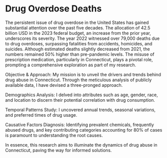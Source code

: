 # Drug Overdose Deaths
 
The persistent issue of drug overdose in the United States has gained substantial attention over the past five decades. The allocation of 42.5 billion USD in the 2023 federal budget, an increase from the prior year, underscores its severity. The year 2022 witnessed over 79,000 deaths due to drug overdoses, surpassing fatalities from accidents, homicides, and suicides. Although estimated deaths slightly decreased from 2021, the numbers remained 50% higher than pre-pandemic levels. The misuse of prescription medication, particularly in Connecticut, plays a pivotal role, prompting a comprehensive exploration as part of my research.

Objective & Approach:
My mission is to unveil the drivers and trends behind drug abuse in Connecticut. Through the meticulous analysis of publicly available data, I have devised a three-pronged approach.

Demographics Analysis:
I delved into attributes such as age, gender, race, and location to discern their potential correlation with drug consumption.

Temporal Patterns Study:
I uncovered annual trends, seasonal variations, and preferred times of drug usage.

Causative Factors Diagnosis:
Identifying prevalent chemicals, frequently abused drugs, and key contributing categories accounting for 80% of cases is paramount to understanding the root causes.

In essence, this research aims to illuminate the dynamics of drug abuse in Connecticut, paving the way for informed solutions.



